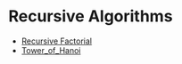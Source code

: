 # Recursive Algorithms

- [Recursive Factorial](./Factorial_Recursion)
- [Tower_of_Hanoi](./Recursive_Implementation_of_TOH)
